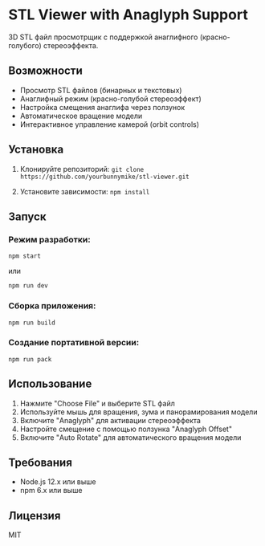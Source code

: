# STL Viewer with Anaglyph Support

3D STL файл просмотрщик с поддержкой анаглифного (красно-голубого) стереоэффекта.

## Возможности

- Просмотр STL файлов (бинарных и текстовых)
- Анаглифный режим (красно-голубой стереоэффект)
- Настройка смещения анаглифа через ползунок
- Автоматическое вращение модели
- Интерактивное управление камерой (orbit controls)

## Установка

1. Клонируйте репозиторий:
`git clone https://github.com/yourbunnymike/stl-viewer.git`

2. Установите зависимости:
`npm install`

## Запуск

### Режим разработки:
`npm start`

или

`npm run dev`

### Сборка приложения:
`npm run build`

### Создание портативной версии:
`npm run pack`

## Использование

1. Нажмите "Choose File" и выберите STL файл
2. Используйте мышь для вращения, зума и панорамирования модели
3. Включите "Anaglyph" для активации стереоэффекта
4. Настройте смещение с помощью ползунка "Anaglyph Offset"
5. Включите "Auto Rotate" для автоматического вращения модели

## Требования

- Node.js 12.x или выше
- npm 6.x или выше

## Лицензия

MIT





